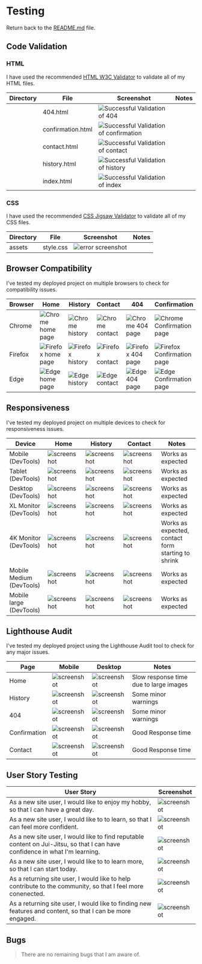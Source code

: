 # Testing

Return back to the [README.md](README.md) file.

## Code Validation

### HTML

I have used the recommended [HTML W3C Validator](https://validator.w3.org) to validate all of my HTML files.

| Directory | File | Screenshot | Notes |
| --- | --- | --- | --- |
|  | 404.html | ![Successful Validation of 404](documentation/testing/html-validator/success-404.jpeg) | |
|  | confirmation.html | ![Successful Validation of confirmation](documentation/testing/html-validator/success-confirmation.jpeg) | |
|  | contact.html | ![Successful Validation of contact](documentation/testing/html-validator/success-contact.jpeg) | |
|  | history.html | ![Successful Validation of history](documentation/testing/html-validator/sucess-history.jpeg) | |
|  | index.html | ![Successful Validation of index](documentation/testing/html-validator/sucess-index.jpeg) | |

### CSS

I have used the recommended [CSS Jigsaw Validator](https://jigsaw.w3.org/css-validator) to validate all of my CSS files.

| Directory | File | Screenshot | Notes |
| --- | --- | --- | --- |
| assets | style.css | ![error screenshot](documentation/testing/css-validator/jigsaw-validator.png) |  |

## Browser Compatibility

I've tested my deployed project on multiple browsers to check for compatibility issues.

| Browser | Home | History | Contact | 404 | Confirmation | Notes
| --- | --- | --- | --- | --- | --- | --- |
| Chrome | ![Chrome home page](documentation/testing/browser-compat/chrome-hmpg.png) | ![Chrome history](documentation/testing/browser-compat/chrome-history.png) | ![Chrome contact](documentation/testing/browser-compat/chrome-contact.png) | ![Chrome 404 page](documentation/testing/browser-compat/chrome-404.png) | ![Chrome Confirmation page](documentation/testing/browser-compat/chrome-confirm.png) | Works as expected |
| Firefox | ![Firefox home page](documentation/testing/browser-compat/firefox-hmpg.png) | ![Firefox history](documentation/testing/browser-compat/firefox-history.png) | ![Firefox contact](documentation/testing/browser-compat/firefox-contact.png) | ![Firefox 404 page](documentation/testing/browser-compat/firefox-404.png) | ![Firefox Confirmation page](documentation/testing/browser-compat/firefox-confirmation.png) | Works as expected |
| Edge | ![Edge home page](documentation/testing/browser-compat/edge-hmpg.png) | ![Edge history](documentation/testing/browser-compat/edge-history.png) | ![Edge contact](documentation/testing/browser-compat/edge-contact.png) | ![Edge 404 page](documentation/testing/browser-compat/edge-404.png) | ![Edge Confirmation page](documentation/testing/browser-compat/edge-confirmation.png) | Works as expected |

## Responsiveness

I've tested my deployed project on multiple devices to check for responsiveness issues.

| Device | Home | History | Contact | Notes |
| --- | --- | --- | --- | --- |
| Mobile (DevTools) | ![screenshot](documentation/testing/responsiveness/small-mobile-home.png) | ![screenshot](documentation/testing/responsiveness/small-mobile-history.png) | ![screenshot](documentation/testing/responsiveness/small-mobile-contact.png) | Works as expected |
| Tablet (DevTools) | ![screenshot](documentation/testing/responsiveness/tablet-home.png) | ![screenshot](documentation/testing/responsiveness/tablet-history.png) | ![screenshot](documentation/testing/responsiveness/tablet-contact.png) | Works as expected |
| Desktop (DevTools) | ![screenshot](documentation/testing/responsiveness/desktop-home.png) | ![screenshot](documentation/testing/responsiveness/desktop-history.png) | ![screenshot](documentation/testing/responsiveness/desktop-contact.png) | Works as expected |
| XL Monitor (DevTools) | ![screenshot](documentation/testing/responsiveness/xl-monitor-home.png) | ![screenshot](documentation/testing/responsiveness/xl-monitor-history.png) | ![screenshot](documentation/testing/responsiveness/xl-monitor-contact.png) | Works as expected |
| 4K Monitor (DevTools) | ![screenshot](documentation/testing/responsiveness/4k-home.png) | ![screenshot](documentation/testing/responsiveness/4k-history.png) | ![screenshot](documentation/testing/responsiveness/4k-contact.png) | Works as expected, contact form starting to shrink |
| Mobile Medium (DevTools) | ![screenshot](documentation/testing/responsiveness/medium-mobile-home.png) | ![screenshot](documentation/testing/responsiveness/medium-mobile-history.png) | ![screenshot](documentation/testing/responsiveness/medium-mobile-contact.png) | Works as expected |
| Mobile large (DevTools) | ![screenshot](documentation/testing/responsiveness/large-mobile-home.png) | ![screenshot](documentation/testing/responsiveness/large-mobile-history.png) | ![screenshot](documentation/testing/responsiveness/large-mobile-contact.png) | Works as expected |

## Lighthouse Audit

I've tested my deployed project using the Lighthouse Audit tool to check for any major issues.

| Page | Mobile | Desktop | Notes |
| --- | --- | --- | --- |
| Home | ![screenshot](documentation/testing/lighthouse/mstats-hmpg.png) | ![screenshot](documentation/testing/lighthouse/dstats-hmpg.png) | Slow response time due to large images |
| History | ![screenshot](documentation/testing/lighthouse/mstats-history.png) | ![screenshot](documentation/testing/lighthouse/dstats-history.png) | Some minor warnings |
| 404 | ![screenshot](documentation/testing/lighthouse/mstats-404.png) | ![screenshot](documentation/testing/lighthouse/dstats-404.png) | Some minor warnings |
| Confirmation | ![screenshot](documentation/testing/lighthouse/mstats-confirmation.png) | ![screenshot](documentation/testing/lighthouse/dstats-confirmation.png) | Good Response time |
| Contact | ![screenshot](documentation/testing/lighthouse/mstats-contact.png) | ![screenshot](documentation/testing/lighthouse/dstats-contact.png) | Good Response time |

## User Story Testing 

| User Story | Screenshot |
| --- | --- |
| As a new site user, I would like to enjoy my hobby, so that I can have a great day. | ![screenshot](documentation/features/flip-cards.png) |
| As a new site user, I would like to to learn, so that I can feel more confident. | ![screenshot](documentation/features/flip-cards.png) |
| As a new site user, I would like to find reputable content on Jui-Jitsu, so that I can have confidence in what I'm learning. | ![screenshot](documentation/features/intro-vd.png) |
| As a new site user, I would like to to learn more, so that I can start today. | ![screenshot](documentation/features/b-guide.png)
| As a returning site user, I would like to help contribute to the community, so that I feel more conenected. | ![screenshot](documentation/features/contact-form.png) |
| As a returning site user, I would like to finding new features and content, so that I can be more engaged. | ![screenshot](documentation/features/hist-scoll.png) |

## Bugs
> There are no remaining bugs that I am aware of.